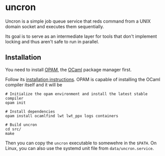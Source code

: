 # uncron

Uncron is a simple job queue service that reds command from a UNIX domain socket
and executes them sequentially.

Its goal is to serve as an intermediate layer for tools that don't implement locking
and thus aren't safe to run in parallel.

## Installation

You need to install [OPAM](opam.ocaml.org/), the [OCaml](https://ocaml.org) package manager first.

Follow its [installation instructions](https://opam.ocaml.org/doc/Install.html).
OPAM is capable of installing the OCaml compiler itself and it will be 

```
# Initialize the opam environment and install the latest stable compiler
opam init

# Install dependencies
opam install ocamlfind lwt lwt_ppx logs containers

# Build uncron
cd src/
make
```

Then you can copy the `uncron` executable to somewehre in the `$PATH`.
On Linux, you can also use the systemd unit file from `data/uncron.service`.
